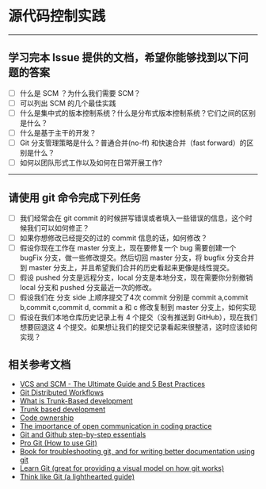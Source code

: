 # **源代码控制实践**
------------------------------------------------------------------------------------

## **学习完本 Issue 提供的文档，希望你能够找到以下问题的答案**

- [ ] 什么是 SCM ？为什么我们需要 SCM？
- [ ] 可以列出 SCM 的几个最佳实践
- [ ] 什么是集中式的版本控制系统？什么是分布式版本控制系统？它们之间的区别是什么？
- [ ] 什么是基于主干的开发？
- [ ] Git 分支管理策略是什么？普通合并(no-ff) 和快速合并（fast forward）的区别是什么？
- [ ] 如何以团队形式工作以及如何在日常开展工作?

------------------------------------------------------------------------------------

## **请使用 git 命令完成下列任务**

- [ ] 我们经常会在 git commit 的时候拼写错误或者填入一些错误的信息，这个时候我们可以如何修正？
- [ ] 如果你想修改已经提交的过的 commit 信息的话，如何修改？
- [ ] 假设你现在工作在 master 分支上，现在要修复一个 bug 需要创建一个 bugFix 分支，做一些修改提交。然后切回 master 分支，将 bugfix 分支合并到 master 分支上，并且希望我们合并的历史看起来更像是线性提交。
- [ ] 假设 pushed 分支是远程分支，local 分支是本地分支，现在需要你分别撤销 local 分支和 pushed 分支最近一次的修改。
- [ ] 假设我们在 分支 side 上顺序提交了4次 commit 分别是 commit a,commit b,commit c,commit d, commit a 和 c 修改复制到 master 分支上，如何实现
- [ ] 假设在我们本地仓库历史记录上有 4 个提交（没有推送到 GitHub），现在我们想要回退这 4 个提交。如果想让我们的提交记录看起来很整洁，这时应该如何实现？

## **相关参考文档**

- [VCS and SCM - The Ultimate Guide and 5 Best Practices](https://www.blazemeter.com/blog/vcs-and-scm-the-ultimate-guide-and-5-best-practices)
- [Git Distributed Workflows](https://git-scm.com/book/en/v2/Distributed-Git-Distributed-Workflows)
- [What is Trunk-Based development](https://paulhammant.com/2013/04/05/what-is-trunk-based-development/)
- [Trunk based development](https://trunkbaseddevelopment.com/)
- [Code ownership](https://martinfowler.com/bliki/CodeOwnership.html)
- [The importance of open communication in coding practice](https://dave.cheney.net/2019/02/18/talk-then-code)
- [Git and Github step-by-step essentials](https://towardsdatascience.com/getting-started-with-git-and-github-6fcd0f2d4ac6)
- [Pro Git (How to use Git)](https://git-scm.com/book/en/v2)
- [Book for troubleshooting git, and for writing better documentation using git](https://www.docslikecode.com/book/)
- [Learn Git (great for providing a visual model on how git works)](https://learngitbranching.js.org/)
- [Think like Git (a lighthearted guide)](http://think-like-a-git.net/)
